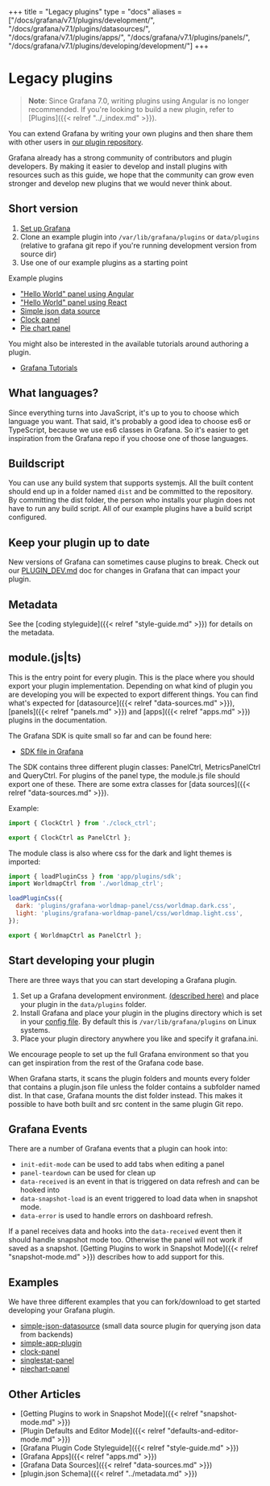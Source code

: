 +++
title = "Legacy plugins"
type = "docs"
aliases = ["/docs/grafana/v7.1/plugins/development/", "/docs/grafana/v7.1/plugins/datasources/", "/docs/grafana/v7.1/plugins/apps/", "/docs/grafana/v7.1/plugins/panels/", "/docs/grafana/v7.1/plugins/developing/development/"]
+++

# Legacy plugins

> **Note**: Since Grafana 7.0, writing plugins using Angular is no longer recommended. If you're looking to build a new plugin, refer to [Plugins]({{< relref "../_index.md" >}}).

You can extend Grafana by writing your own plugins and then share them with other users in [our plugin repository](https://grafana.com/plugins).

Grafana already has a strong community of contributors and plugin developers. By making it easier to develop and install plugins with resources such as this guide, we hope that the community can grow even stronger and develop new plugins that we would never think about.

## Short version

1. [Set up Grafana](https://github.com/grafana/grafana/blob/master/contribute/developer-guide.md)
2. Clone an example plugin into `/var/lib/grafana/plugins` or `data/plugins` (relative to grafana git repo if you're running development version from source dir)
3. Use one of our example plugins as a starting point

Example plugins

- ["Hello World" panel using Angular](https://github.com/grafana/simple-angular-panel)
- ["Hello World" panel using React](https://github.com/grafana/simple-react-panel)
- [Simple json data source](https://github.com/grafana/simple-json-datasource)
- [Clock panel](https://github.com/grafana/clock-panel)
- [Pie chart panel](https://github.com/grafana/piechart-panel)

You might also be interested in the available tutorials around authoring a plugin.

- [Grafana Tutorials](https://grafana.com/tutorials/)

## What languages?

Since everything turns into JavaScript, it's up to you to choose which language you want. That said, it's probably a good idea to choose es6 or TypeScript, because we use es6 classes in Grafana. So it's easier to get inspiration from the Grafana repo if you choose one of those languages.

## Buildscript

You can use any build system that supports systemjs. All the built content should end up in a folder named `dist` and be committed to the repository. By committing the dist folder, the person who installs your plugin does not have to run any build script. All of our example plugins have a build script configured.

## Keep your plugin up to date

New versions of Grafana can sometimes cause plugins to break. Check out our [PLUGIN_DEV.md](https://github.com/grafana/grafana/blob/master/PLUGIN_DEV.md) doc for changes in
Grafana that can impact your plugin.

## Metadata

See the [coding styleguide]({{< relref "style-guide.md" >}}) for details on the metadata.

## module.(js|ts)

This is the entry point for every plugin. This is the place where you should export
your plugin implementation. Depending on what kind of plugin you are developing you
will be expected to export different things. You can find what's expected for [datasource]({{< relref "data-sources.md" >}}), [panels]({{< relref "panels.md" >}})
and [apps]({{< relref "apps.md" >}}) plugins in the documentation.

The Grafana SDK is quite small so far and can be found here:

- [SDK file in Grafana](https://github.com/grafana/grafana/blob/master/public/app/plugins/sdk.ts)

The SDK contains three different plugin classes: PanelCtrl, MetricsPanelCtrl and QueryCtrl. For plugins of the panel type, the module.js file should export one of these. There are some extra classes for [data sources]({{< relref "data-sources.md" >}}).

Example:

```javascript
import { ClockCtrl } from './clock_ctrl';

export { ClockCtrl as PanelCtrl };
```

The module class is also where css for the dark and light themes is imported:

```javascript
import { loadPluginCss } from 'app/plugins/sdk';
import WorldmapCtrl from './worldmap_ctrl';

loadPluginCss({
  dark: 'plugins/grafana-worldmap-panel/css/worldmap.dark.css',
  light: 'plugins/grafana-worldmap-panel/css/worldmap.light.css',
});

export { WorldmapCtrl as PanelCtrl };
```

## Start developing your plugin

There are three ways that you can start developing a Grafana plugin.

1. Set up a Grafana development environment. [(described here)](https://github.com/grafana/grafana/blob/master/contribute/developer-guide.md) and place your plugin in the `data/plugins` folder.
2. Install Grafana and place your plugin in the plugins directory which is set in your [config file](/administration/configuration). By default this is `/var/lib/grafana/plugins` on Linux systems.
3. Place your plugin directory anywhere you like and specify it grafana.ini.

We encourage people to set up the full Grafana environment so that you can get inspiration from the rest of the Grafana code base.

When Grafana starts, it scans the plugin folders and mounts every folder that contains a plugin.json file unless
the folder contains a subfolder named dist. In that case, Grafana mounts the dist folder instead.
This makes it possible to have both built and src content in the same plugin Git repo.

## Grafana Events

There are a number of Grafana events that a plugin can hook into:

- `init-edit-mode` can be used to add tabs when editing a panel
- `panel-teardown` can be used for clean up
- `data-received` is an event in that is triggered on data refresh and can be hooked into
- `data-snapshot-load` is an event triggered to load data when in snapshot mode.
- `data-error` is used to handle errors on dashboard refresh.

If a panel receives data and hooks into the `data-received` event then it should handle snapshot mode too. Otherwise the panel will not work if saved as a snapshot. [Getting Plugins to work in Snapshot Mode]({{< relref "snapshot-mode.md" >}}) describes how to add support for this.

## Examples

We have three different examples that you can fork/download to get started developing your Grafana plugin.

- [simple-json-datasource](https://github.com/grafana/simple-json-datasource) (small data source plugin for querying json data from backends)
- [simple-app-plugin](https://github.com/grafana/simple-app-plugin)
- [clock-panel](https://github.com/grafana/clock-panel)
- [singlestat-panel](https://github.com/grafana/grafana/tree/master/public/app/plugins/panel/singlestat)
- [piechart-panel](https://github.com/grafana/piechart-panel)

## Other Articles

- [Getting Plugins to work in Snapshot Mode]({{< relref "snapshot-mode.md" >}})
- [Plugin Defaults and Editor Mode]({{< relref "defaults-and-editor-mode.md" >}})
- [Grafana Plugin Code Styleguide]({{< relref "style-guide.md" >}})
- [Grafana Apps]({{< relref "apps.md" >}})
- [Grafana Data Sources]({{< relref "data-sources.md" >}})
- [plugin.json Schema]({{< relref "../metadata.md" >}})
